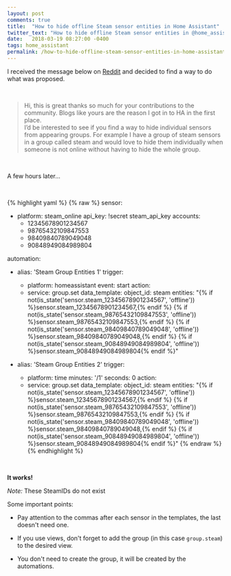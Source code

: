 ```yaml
---
layout: post
comments: true
title:  "How to hide offline Steam sensor entities in Home Assistant"
twitter_text: "How to hide offline Steam sensor entities in @home_assistant"
date:   2018-03-19 08:27:00 -0400
tags: home_assistant
permalink: /how-to-hide-offline-steam-sensor-entities-in-home-assistant/
---
```


I received the message below on [Reddit](https://www.reddit.com/r/homeassistant/comments/85fbob/managing_groups_visibility_in_home_assistant/dvx0473/) and decided to find a way to do what was proposed.

<br />

>Hi, this is great thanks so much for your contributions to the community. Blogs like yours are the reason I got in to HA in the first place.  
>I’d be interested to see if you find a way to hide individual sensors from appearing groups. For example I have a group of steam sensors in a group called steam and would love to hide them individually when someone is not online without having to hide the whole group.

<br />

A few hours later...

<br />

{% highlight yaml %}
{% raw %}
sensor:
  - platform: steam_online
    api_key: !secret steam_api_key
    accounts:
      - 12345678901234567
      - 98765432109847553
      - 98409840789049048
      - 90848949084989804

automation: 
  - alias: 'Steam Group Entities 1'
    trigger:
      - platform: homeassistant
        event: start
    action:
      - service: group.set
        data_template:
          object_id: steam
          entities: "{% if not(is_state('sensor.steam_12345678901234567', 'offline')) %}sensor.steam_12345678901234567,{% endif %}
          {% if not(is_state('sensor.steam_98765432109847553', 'offline')) %}sensor.steam_98765432109847553,{% endif %}
          {% if not(is_state('sensor.steam_98409840789049048', 'offline')) %}sensor.steam_98409840789049048,{% endif %}
          {% if not(is_state('sensor.steam_90848949084989804', 'offline')) %}sensor.steam_90848949084989804{% endif %}"

  - alias: 'Steam Group Entities 2'
    trigger:
      - platform: time
        minutes: '/1'
        seconds: 0
    action:
      - service: group.set
        data_template:
          object_id: steam
          entities: "{% if not(is_state('sensor.steam_12345678901234567', 'offline')) %}sensor.steam_12345678901234567,{% endif %}
          {% if not(is_state('sensor.steam_98765432109847553', 'offline')) %}sensor.steam_98765432109847553,{% endif %}
          {% if not(is_state('sensor.steam_98409840789049048', 'offline')) %}sensor.steam_98409840789049048,{% endif %}
          {% if not(is_state('sensor.steam_90848949084989804', 'offline')) %}sensor.steam_90848949084989804{% endif %}"
{% endraw %}
{% endhighlight %}

<br />

**It works!**

*Note:* These SteamIDs do not exist

Some important points:

*  Pay attention to the commas after each sensor in the templates, the last doesn't need one.

*  If you use views, don't forget to add the group (in this case `group.steam`) to the desired view.

*  You don't need to create the group, it will be created by the automations.